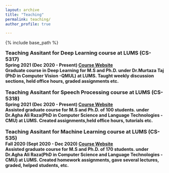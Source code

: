 ```yaml
---
layout: archive
title: "Teaching"
permalink: teaching/
author_profile: true

---
```


<style type='text/css'>
h2, h3, h4, h5, h6 {margin: 0;}
.br {display: block; margin-bottom: 0em; margin: 0;} 
</style>

{% include base_path %}

### Teaching Assitant for Deep Learning course at LUMS (CS-5317)
#### Spring 2021 (Dec 2020 - Present) [Course Website](ML.pdf)
#### Graduate course in Deep Learning for M.S and Ph.D. under Dr.Murtaza Taj (PhD in Computer Vision -QMUL) at LUMS. Taught weekly discussion sections, held office hours, graded assignments etc.
<br/>

### Teaching Assitant for Speech Processing course at LUMS (CS-5318)
#### Spring 2021 (Dec 2020 - Present) [Course Website](ML.pdf)
#### Assisted graduate course for M.S and Ph.D. of 100 students. under Dr.Agha Ali Raza(PhD in Computer Science and Language Technologies - CMU) at LUMS. Created assignments,held office hours, tutorials etc.
<br/>


### Teaching Assitant for Machine Learning course at LUMS (CS-535)
#### Fall 2020 (Sept 2020 - Dec 2020) [Course Website](ML.pdf)
#### Assisted graduate course for M.S and Ph.D. of 170 students. under Dr.Agha Ali Raza(PhD in Computer Science and Language Technologies - CMU) at LUMS. Created homework assignments, gave several lectures, graded, helped students, etc.
<br/>
